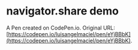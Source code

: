 # navigator.share demo

A Pen created on CodePen.io. Original URL: [https://codepen.io/luisangelmaciel/pen/eYjBBbK](https://codepen.io/luisangelmaciel/pen/eYjBBbK).

